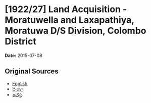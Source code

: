 # [1922/27] Land Acquisition - Moratuwella and Laxapathiya, Moratuwa D/S Division, Colombo District

**Date:** 2015-07-08

## Original Sources

- [English](https://documents.gov.lk/view/extra-gazettes/2015/7/1922-27_E.pdf)
- [සිංහල](https://documents.gov.lk/view/extra-gazettes/2015/7/1922-27_S.pdf)
- [தமிழ்](https://documents.gov.lk/view/extra-gazettes/2015/7/1922-27_T.pdf)
